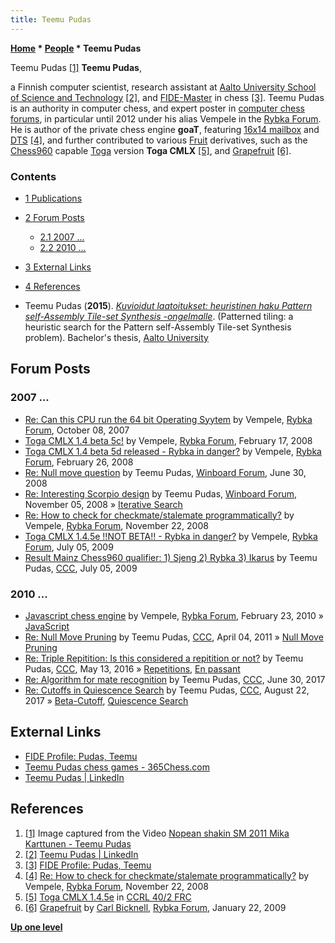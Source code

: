 ```yaml
---
title: Teemu Pudas
---
```

**[Home](Home "Home") \* [People](People "People") \* Teemu Pudas**



 [](https://youtu.be/usr8dMgOPwk?t=35) Teemu Pudas <a id="cite-note-1" href="#cite-ref-1">[1]</a> 
**Teemu Pudas**,  

a Finnish computer scientist, research assistant at [Aalto University School of Science and Technology](https://en.wikipedia.org/wiki/Aalto_University) <a id="cite-note-2" href="#cite-ref-2">[2]</a>, 
and [FIDE-Master](https://en.wikipedia.org/wiki/FIDE_titles#FIDE_Master_(FM)) in chess <a id="cite-note-3" href="#cite-ref-3">[3]</a>.
Teemu Pudas is an authority in computer chess, and expert poster in [computer chess forums](Computer_Chess_Forums "Computer Chess Forums"), in particular until 2012 under his alias Vempele in the [Rybka Forum](Computer_Chess_Forums "Computer Chess Forums").
He is author of the private chess engine **goaT**, featuring [16x14 mailbox](Vector_Attacks#16x12 "Vector Attacks") and [DTS](Dynamic_Tree_Splitting "Dynamic Tree Splitting") <a id="cite-note-4" href="#cite-ref-4">[4]</a>,
and further contributed to various [Fruit](Fruit "Fruit") derivatives, such as the [Chess960](Chess960 "Chess960") capable [Toga](Toga "Toga") version **Toga CMLX** <a id="cite-note-5" href="#cite-ref-5">[5]</a>,
and [Grapefruit](Grapefruit "Grapefruit") <a id="cite-note-6" href="#cite-ref-6">[6]</a>.



### Contents


* [1 Publications](#publications)
* [2 Forum Posts](#forum-posts)
	+ [2.1 2007 ...](#2007-...)
	+ [2.2 2010 ...](#2010-...)
* [3 External Links](#external-links)
* [4 References](#references)






* Teemu Pudas (**2015**). *[Kuvioidut laatoitukset: heuristinen haku Pattern self-Assembly Tile-set Synthesis -ongelmalle](https://aaltodoc.aalto.fi/handle/123456789/17173)*. (Patterned tiling: a heuristic search for the Pattern self-Assembly Tile-set Synthesis problem). Bachelor's thesis, [Aalto University](https://en.wikipedia.org/wiki/Aalto_University)


## Forum Posts


### 2007 ...


* [Re: Can this CPU run the 64 bit Operating Syytem](https://rybkaforum.net/cgi-bin/rybkaforum/topic_show.pl?tid=2377) by Vempele, [Rybka Forum](Computer_Chess_Forums "Computer Chess Forums"), October 08, 2007
* [Toga CMLX 1.4 beta 5c!](https://rybkaforum.net/cgi-bin/rybkaforum/topic_show.pl?tid=3257) by Vempele, [Rybka Forum](Computer_Chess_Forums "Computer Chess Forums"), February 17, 2008
* [Toga CMLX 1.4 beta 5d released - Rybka in danger?](https://rybkaforum.net/cgi-bin/rybkaforum/topic_show.pl?tid=3329) by Vempele, [Rybka Forum](Computer_Chess_Forums "Computer Chess Forums"), February 26, 2008
* [Re: Null move question](http://www.open-aurec.com/wbforum/viewtopic.php?f=4&t=49310&start=1) by Teemu Pudas, [Winboard Forum](Computer_Chess_Forums "Computer Chess Forums"), June 30, 2008
* [Re: Interesting Scorpio design](http://www.open-aurec.com/wbforum/viewtopic.php?f=4&t=49618&p=187476#p187476) by Teemu Pudas, [Winboard Forum](Computer_Chess_Forums "Computer Chess Forums"), November 05, 2008 » [Iterative Search](Iterative_Search "Iterative Search")
* [Re: How to check for checkmate/stalemate programmatically?](https://rybkaforum.net/cgi-bin/rybkaforum/topic_show.pl?tid=8533) by Vempele, [Rybka Forum](Computer_Chess_Forums "Computer Chess Forums"), November 22, 2008
* [Toga CMLX 1.4.5e !!NOT BETA!! - Rybka in danger?](https://rybkaforum.net/cgi-bin/rybkaforum/topic_show.pl?tid=11629) by Vempele, [Rybka Forum](Computer_Chess_Forums "Computer Chess Forums"), July 05, 2009
* [Result Mainz Chess960 qualifier: 1) Sjeng 2) Rybka 3) Ikarus](http://www.talkchess.com/forum3/viewtopic.php?f=2&t=28786&start=16) by Teemu Pudas, [CCC](CCC "CCC"), July 05, 2009


### 2010 ...


* [Javascript chess engine](http://rybkaforum.net/cgi-bin/rybkaforum/topic_show.pl?tid=15663) by Vempele, [Rybka Forum](Computer_Chess_Forums "Computer Chess Forums"), February 23, 2010 » [JavaScript](JavaScript "JavaScript")
* [Re: Null Move Pruning](http://www.talkchess.com/forum3/viewtopic.php?f=7&t=38640&start=7) by Teemu Pudas, [CCC](CCC "CCC"), April 04, 2011 » [Null Move Pruning](Null_Move_Pruning "Null Move Pruning")
* [Re: Triple Repitition: Is this considered a repitition or not?](http://www.talkchess.com/forum3/viewtopic.php?f=7&t=60075&start=11) by Teemu Pudas, [CCC](CCC "CCC"), May 13, 2016 » [Repetitions](Repetitions "Repetitions"), [En passant](En_passant "En passant")
* [Re: Algorithm for mate recognition](http://www.talkchess.com/forum3/viewtopic.php?f=7&t=64460&start=3) by Teemu Pudas, [CCC](CCC "CCC"), June 30, 2017
* [Re: Cutoffs in Quiescence Search](http://www.talkchess.com/forum3/viewtopic.php?f=7&t=64940&start=6) by Teemu Pudas, [CCC](CCC "CCC"), August 22, 2017 » [Beta-Cutoff‎](Beta-Cutoff "Beta-Cutoff"), [Quiescence Search‎](Quiescence_Search "Quiescence Search")


## External Links


* [FIDE Profile: Pudas, Teemu](https://ratings.fide.com/profile/504653)
* [Teemu Pudas chess games - 365Chess.com](https://www.365chess.com/players/Teemu_Pudas)
* [Teemu Pudas | LinkedIn](https://www.linkedin.com/in/teemu-pudas-b62b9a1a9/)


## References


1. <a id="cite-ref-1" href="#cite-note-1">[1]</a> Image captured from the Video [Nopean shakin SM 2011 Mika Karttunen - Teemu Pudas](https://youtu.be/usr8dMgOPwk?t=35)
2. <a id="cite-ref-2" href="#cite-note-2">[2]</a> [Teemu Pudas | LinkedIn](https://www.linkedin.com/in/teemu-pudas-b62b9a1a9/)
3. <a id="cite-ref-3" href="#cite-note-3">[3]</a> [FIDE Profile: Pudas, Teemu](https://ratings.fide.com/profile/504653)
4. <a id="cite-ref-4" href="#cite-note-4">[4]</a> [Re: How to check for checkmate/stalemate programmatically?](http://rybkaforum.net/cgi-bin/rybkaforum/topic_show.pl?tid=8533) by Vempele, [Rybka Forum](Computer_Chess_Forums "Computer Chess Forums"), November 22, 2008
5. <a id="cite-ref-5" href="#cite-note-5">[5]</a> [Toga CMLX 1.4.5e](http://ccrl.chessdom.com/ccrl/404FRC/cgi/engine_details.cgi?print=Details&eng=Toga%20CMLX%201.4.5e) in [CCRL 40/2 FRC](CCRL "CCRL")
6. <a id="cite-ref-6" href="#cite-note-6">[6]</a> [Grapefruit](http://rybkaforum.net/cgi-bin/rybkaforum/topic_show.pl?tid=9481) by [Carl Bicknell](index.php?title=Carl_Bicknell&action=edit&redlink=1 "Carl Bicknell (page does not exist)"), [Rybka Forum](Computer_Chess_Forums "Computer Chess Forums"), January 22, 2009

**[Up one level](People "People")**







 
